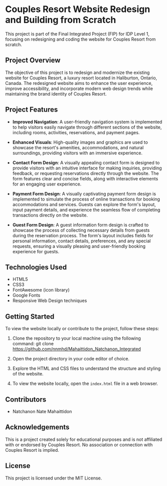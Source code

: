# Couples Resort Website Redesign and Building from Scratch

This project is part of the Final Integrated Project (FIP) for IDP Level 1, focusing on redesigning and coding the website for Couples Resort from scratch.

## Project Overview

The objective of this project is to redesign and modernize the existing website for Couples Resort, a luxury resort located in Haliburton, Ontario, Canada. The redesigned website aims to enhance the user experience, improve accessibility, and incorporate modern web design trends while maintaining the brand identity of Couples Resort.

## Project Features

- **Improved Navigation**: A user-friendly navigation system is implemented to help visitors easily navigate through different sections of the website, including rooms, activities, reservations, and payment pages.

- **Enhanced Visuals**: High-quality images and graphics are used to showcase the resort's amenities, accommodations, and natural surroundings, providing visitors with an immersive experience.

- **Contact Form Design**: A visually appealing contact form is designed to provide visitors with an intuitive interface for making inquiries, providing feedback, or requesting reservations directly through the website. The form features clear and concise fields, along with interactive elements for an engaging user experience.

- **Payment Form Design**: A visually captivating payment form design is implemented to simulate the process of online transactions for booking accommodations and services. Guests can explore the form's layout, input payment details, and experience the seamless flow of completing transactions directly on the website.

- **Guest Form Design**: A guest information form design is crafted to showcase the process of collecting necessary details from guests during the reservation process. The form's layout includes fields for personal information, contact details, preferences, and any special requests, ensuring a visually pleasing and user-friendly booking experience for guests.

## Technologies Used

- HTML5
- CSS3
- FontAwesome (icon library)
- Google Fonts
- Responsive Web Design techniques

## Getting Started

To view the website locally or contribute to the project, follow these steps:

1. Clone the repository to your local machine using the following command: git clone https://github.com/nnmhd/Mahaittidon_Natchanon_Integrated

2. Open the project directory in your code editor of choice.

3. Explore the HTML and CSS files to understand the structure and styling of the website.

4. To view the website locally, open the `index.html` file in a web browser.

## Contributors

- Natchanon Nate Mahaittidon

## Acknowledgements

This is a project created solely for educational purposes and is not affiliated with or endorsed by Couples Resort. No association or connection with Couples Resort is implied.

## License

This project is licensed under the MIT License.
